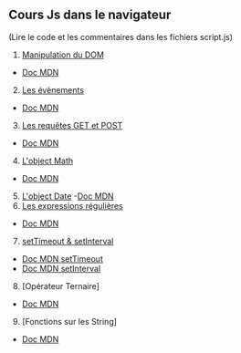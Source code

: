 ## Cours Js dans le navigateur

(Lire le code et les commentaires dans les fichiers script.js)

1. [Manipulation du DOM](https://github.com/jerostax/Js_DOM_Events_Requests/tree/master/DOM)

- [Doc MDN](https://developer.mozilla.org/fr/docs/Web/API/Document_Object_Model)

2. [Les évènements](https://github.com/jerostax/Js_DOM_Events_Requests/tree/master/Ev%C3%A8nements)

- [Doc MDN](https://developer.mozilla.org/fr/docs/Web/Events)

3. [Les requêtes GET et POST](https://github.com/jerostax/Js_DOM_Events_Requests/tree/master/Requ%C3%AAtes)

- [Doc MDN](https://developer.mozilla.org/fr/docs/Web/API/XMLHttpRequest)

4. [L'object Math](<https://github.com/jerostax/Js_DOM_Events_Requests/tree/master/Math()>)

- [Doc MDN](https://developer.mozilla.org/fr/docs/Web/JavaScript/Reference/Objets_globaux/Math)

5. [L'object Date](<https://github.com/jerostax/Js_DOM_Events_Requests/tree/master/Date()>) -[Doc MDN](https://developer.mozilla.org/fr/docs/Web/JavaScript/Reference/Objets_globaux/Date)
6. [Les expressions régulières](https://github.com/jerostax/Js_DOM_Events_Requests/tree/master/Expressions%20R%C3%A9guli%C3%A8res)

- [Doc MDN](https://developer.mozilla.org/fr/docs/Web/JavaScript/Reference/Objets_globaux/RegExp)

7. [setTimeout & setInterval](https://github.com/jerostax/Js_DOM_Events_Requests/tree/master/SetTimeout%20:%20SetInterval)

- [Doc MDN setTimeout](https://developer.mozilla.org/fr/docs/Web/API/WindowOrWorkerGlobalScope/setTimeout)
- [Doc MDN setInterval](https://developer.mozilla.org/fr/docs/Web/API/WindowTimers/setInterval)

8. [Opérateur Ternaire]

- [Doc MDN](https://developer.mozilla.org/fr/docs/Web/JavaScript/Reference/Op%C3%A9rateurs/L_op%C3%A9rateur_conditionnel)

9. [Fonctions sur les String]

- [Doc MDN](https://developer.mozilla.org/fr/docs/Web/JavaScript/Reference/Objets_globaux/String)
